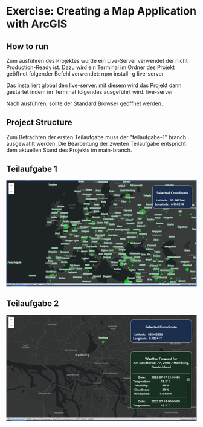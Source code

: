 # Exercise: Creating a Map Application with ArcGIS

## How to run
Zum ausführen des Projektes wurde ein Live-Server verwendet der nicht Production-Ready ist.
Dazu wird ein Terminal im Ordner des Projekt geöffnet folgender Befehl verwendet:
npm install -g live-server

Das installiert global den live-server.
mit diesem wird das Projekt dann gestartet indem im Terminal folgendes ausgeführt wird.
live-server

Nach ausführen, sollte der Standard Browser geöffnet werden.

## Project Structure
Zum Betrachten der ersten Teilaufgabe muss der "teilaufgabe-1" branch ausgewählt werden.
Die Bearbeitung der zweiten Teilaufgabe entspricht dem aktuellen Stand des Projekts im main-branch.

## Teilaufgabe 1
![footage teilaufgabe 1](https://github.com/Lugaid90/MapApp_Exercise/blob/main/screenshot_teilaufg1.PNG?raw=true)

## Teilaufgabe 2
![footage teilaufgabe 2](https://github.com/Lugaid90/MapApp_Exercise/blob/main/screenshot_teilaufg2.PNG?raw=true)